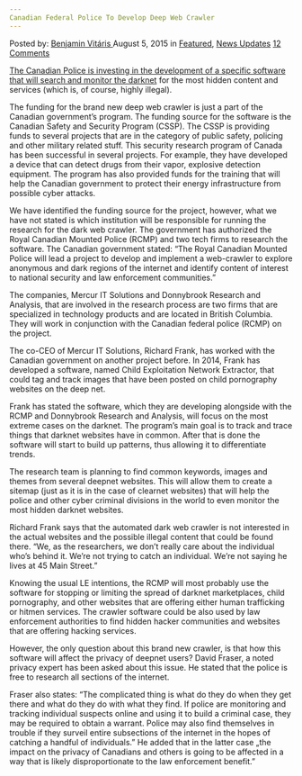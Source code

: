 ```yaml
---
Canadian Federal Police To Develop Deep Web Crawler
---
```

<article class="post-listing post-11194 post type-post status-publish format-standard has-post-thumbnail hentry  tag-canadian tag-crawler tag-deep tag-develop tag-federal tag-police tag-web">
<div class="post-inner">
<span>Posted by: <a href="https://www.deepdotweb.com/author/benjaminvi/" title="">Benjamin Vitáris </a></span>
<span>August 5, 2015</span>
<span>in <a href="https://www.deepdotweb.com/category/deepdot-news/" rel="category tag">Featured</a>, <a href="https://www.deepdotweb.com/category/news-updates/" rel="category tag">News Updates</a></span>
<span><a href="https://www.deepdotweb.com/2015/08/05/canadian-federal-police-to-develop-deep-web-crawler/#comments">12 Comments</a></span>


<p><a href="https://news.vice.com/article/the-deep-dark-web-is-getting-some-company-soon-from-canadian-cops">The Canadian Police is investing in the development of a specific software that will search and monitor the darknet</a> for the most hidden content and services (which is, of course, highly illegal).</p>
<p>The funding for the brand new deep web crawler is just a part of the Canadian government’s program. The funding source for the software is the Canadian Safety and Security Program (CSSP). The CSSP is providing funds to several projects that are in the category of public safety, policing and other military related stuff. This security research program of Canada has been successful in several projects. For example, they have developed a device that can detect drugs from their vapor, explosive detection equipment. The program has also provided funds for the training that will help the Canadian government to protect their energy infrastructure from possible cyber attacks.</p>
<p>We have identified the funding source for the project, however, what we have not stated is which institution will be responsible for running the research for the dark web crawler. The government has authorized the Royal Canadian Mounted Police (RCMP) and two tech firms to research the software. The Canadian government stated: &#8220;The Royal Canadian Mounted Police will lead a project to develop and implement a web-crawler to explore anonymous and dark regions of the internet and identify content of interest to national security and law enforcement communities.&#8221;</p>
<p>The companies, Mercur IT Solutions and Donnybrook Research and Analysis, that are involved in the research process are two firms that are specialized in technology products and are located in British Columbia. They will work in conjunction with the Canadian federal police (RCMP) on the project.</p>
<p>The co-CEO of Mercur IT Solutions, Richard Frank, has worked with the Canadian government on another project before. In 2014, Frank has developed a software, named Child Exploitation Network Extractor, that could tag and track images that have been posted on child pornography websites on the deep net.</p>
<p>Frank has stated the software, which they are developing alongside with the RCMP and Donnybrook Research and Analysis, will focus on the most extreme cases on the darknet. The program’s main goal is to track and trace things that darknet websites have in common. After that is done the software will start to build up patterns, thus allowing it to differentiate trends.</p>
<p>The research team is planning to find common keywords, images and themes from several deepnet websites. This will allow them to create a sitemap (just as it is in the case of clearnet websites) that will help the police and other cyber criminal divisions in the world to even monitor the most hidden darknet websites.</p>
<p>Richard Frank says that the automated dark web crawler is not interested in the actual websites and the possible illegal content that could be found there. &#8220;We, as the researchers, we don&#8217;t really care about the individual who&#8217;s behind it. We&#8217;re not trying to catch an individual. We&#8217;re not saying he lives at 45 Main Street.&#8221;</p>
<p>Knowing the usual LE intentions, the RCMP will most probably use the software for stopping or limiting the spread of darknet marketplaces, child pornography, and other websites that are offering either human trafficking or hitmen services. The crawler software could be also used by law enforcement authorities to find hidden hacker communities and websites that are offering hacking services.</p>
<p>However, the only question about this brand new crawler, is that how this software will affect the privacy of deepnet users? David Fraser, a noted privacy expert has been asked about this issue. He stated that the police is free to research all sections of the internet.</p>
<p>Fraser also states: &#8220;The complicated thing is what do they do when they get there and what do they do with what they find. If police are monitoring and tracking individual suspects online and using it to build a criminal case, they may be required to obtain a warrant. Police may also find themselves in trouble if they surveil entire subsections of the internet in the hopes of catching a handful of individuals.” He added that in the latter case „the impact on the privacy of Canadians and others is going to be affected in a way that is likely disproportionate to the law enforcement benefit.&#8221;</p>
</div>
<span style="display:none"><a href="https://www.deepdotweb.com/tag/canadian/" rel="tag">canadian</a> <a href="https://www.deepdotweb.com/tag/crawler/" rel="tag">crawler</a> <a href="https://www.deepdotweb.com/tag/deep/" rel="tag">deep</a> <a href="https://www.deepdotweb.com/tag/develop/" rel="tag">develop</a> <a href="https://www.deepdotweb.com/tag/federal/" rel="tag">federal</a> <a href="https://www.deepdotweb.com/tag/police/" rel="tag">police</a> <a href="https://www.deepdotweb.com/tag/web/" rel="tag">web</a></span> <span style="display:none" class="updated">2015-08-05<a href="https://www.deepdotweb.com/author/benjaminvi/" title="Posts by Benjamin Vitáris" rel="author">Benjamin Vitáris</a></strong></div>
</div>
</article>

